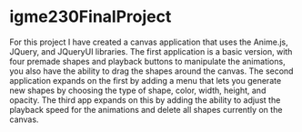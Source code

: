# igme230FinalProject
For this project I have created a canvas application that uses the Anime.js, JQuery, and JQueryUI libraries. The first application is a basic version, with four premade shapes and playback buttons to manipulate the animations, you also have the ability to drag the shapes around the canvas. The second application expands on the first by adding a menu that lets you generate new shapes by choosing the type of shape, color, width, height, and opacity. The third app expands on this by adding the ability to adjust the playback speed for the animations and delete all shapes currently on the canvas.
